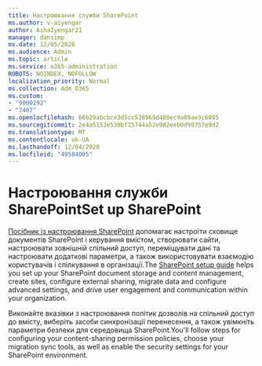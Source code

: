 ```yaml
---
title: Настроювання служби SharePoint
ms.author: v-aiyengar
author: AshaIyengar21
manager: dansimp
ms.date: 12/05/2020
ms.audience: Admin
ms.topic: article
ms.service: o365-administration
ROBOTS: NOINDEX, NOFOLLOW
localization_priority: Normal
ms.collection: Adm_O365
ms.custom:
- "9000292"
- "7407"
ms.openlocfilehash: 66b29abcbce3d5cc538969d480ec9a89ae3c6095
ms.sourcegitcommit: 2e4a5153e530bf15744a52e982eeb0d99757e9d2
ms.translationtype: MT
ms.contentlocale: uk-UA
ms.lasthandoff: 12/04/2020
ms.locfileid: "49584005"
---
```

# <a name="set-up-sharepoint"></a><span data-ttu-id="4a545-102">Настроювання служби SharePoint</span><span class="sxs-lookup"><span data-stu-id="4a545-102">Set up SharePoint</span></span>

<span data-ttu-id="4a545-103">[Посібник із настроювання SharePoint](https://go.microsoft.com/fwlink/?linkid=2071425) допомагає настроїти сховище документів SharePoint і керування вмістом, створювати сайти, настроювати зовнішній спільний доступ, переміщувати дані та настроювати додаткові параметри, а також використовувати взаємодію користувачів і спілкування в організації.</span><span class="sxs-lookup"><span data-stu-id="4a545-103">The [SharePoint setup guide](https://go.microsoft.com/fwlink/?linkid=2071425) helps you set up your SharePoint document storage and content management, create sites, configure external sharing, migrate data and configure advanced settings, and drive user engagement and communication within your organization.</span></span>

<span data-ttu-id="4a545-104">Виконайте вказівки з настроювання політик дозволів на спільний доступ до вмісту, виберіть засоби синхронізації перенесення, а також увімкніть параметри безпеки для середовища SharePoint.</span><span class="sxs-lookup"><span data-stu-id="4a545-104">You'll follow steps for configuring your content-sharing permission policies, choose your migration sync tools, as well as enable the security settings for your SharePoint environment.</span></span>
